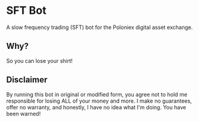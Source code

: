 SFT Bot
=======

A slow frequency trading (SFT) bot for the Poloniex digital asset exchange.

Why?
----

So you can lose your shirt!

Disclaimer
----------

By running this bot in original or modified form, you agree not to hold me
responsible for losing ALL of your money and more. I make no guarantees, offer
no warranty, and honestly, I have no idea what I'm doing. You have been warned!
